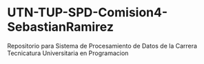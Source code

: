 # UTN-TUP-SPD-Comision4-SebastianRamirez
Repositorio para Sistema de Procesamiento de Datos de la Carrera Tecnicatura Universitaria en Programacion
